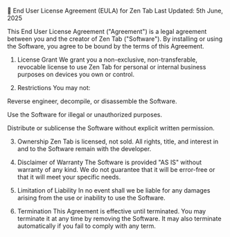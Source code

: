 📄 End User License Agreement (EULA) for Zen Tab
Last Updated: 5th June, 2025

This End User License Agreement ("Agreement") is a legal agreement between you and the creator of Zen Tab ("Software"). By installing or using the Software, you agree to be bound by the terms of this Agreement.

1. License Grant
   We grant you a non-exclusive, non-transferable, revocable license to use Zen Tab for personal or internal business purposes on devices you own or control.

2. Restrictions
   You may not:

Reverse engineer, decompile, or disassemble the Software.

Use the Software for illegal or unauthorized purposes.

Distribute or sublicense the Software without explicit written permission.

3. Ownership
   Zen Tab is licensed, not sold. All rights, title, and interest in and to the Software remain with the developer.

4. Disclaimer of Warranty
   The Software is provided "AS IS" without warranty of any kind. We do not guarantee that it will be error-free or that it will meet your specific needs.

5. Limitation of Liability
   In no event shall we be liable for any damages arising from the use or inability to use the Software.

6. Termination
   This Agreement is effective until terminated. You may terminate it at any time by removing the Software. It may also terminate automatically if you fail to comply with any term.
